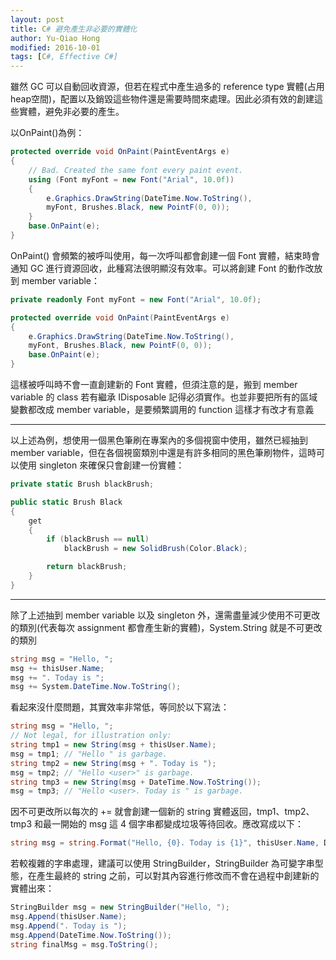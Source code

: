 ```yaml
---
layout: post
title: C# 避免產生非必要的實體化
author: Yu-Qiao Hong
modified: 2016-10-01
tags: [C#, Effective C#]
---
```


雖然 GC 可以自動回收資源，但若在程式中產生過多的 reference type 實體(占用heap空間)，配置以及銷毀這些物件還是需要時間來處理。因此必須有效的創建這些實體，避免非必要的產生。

以OnPaint()為例：

~~~csharp
protected override void OnPaint(PaintEventArgs e)
{
    // Bad. Created the same font every paint event.
    using (Font myFont = new Font("Arial", 10.0f))
    {
        e.Graphics.DrawString(DateTime.Now.ToString(),
        myFont, Brushes.Black, new PointF(0, 0));
    }
    base.OnPaint(e);
}
~~~

OnPaint() 會頻繁的被呼叫使用，每一次呼叫都會創建一個 Font 實體，結束時會通知 GC 進行資源回收，此種寫法很明顯沒有效率。可以將創建 Font 的動作改放到 member variable：

~~~csharp
private readonly Font myFont = new Font("Arial", 10.0f);

protected override void OnPaint(PaintEventArgs e)
{
    e.Graphics.DrawString(DateTime.Now.ToString(),
    myFont, Brushes.Black, new PointF(0, 0));
    base.OnPaint(e);
}
~~~

這樣被呼叫時不會一直創建新的 Font 實體，但須注意的是，搬到 member variable 的 class 若有繼承 IDisposable 記得必須實作。也並非要把所有的區域變數都改成 member variable，是要頻繁調用的 function 這樣才有改才有意義

----------

以上述為例，想使用一個黑色筆刷在專案內的多個視窗中使用，雖然已經抽到 member variable，但在各個視窗類別中還是有許多相同的黑色筆刷物件，這時可以使用 singleton 來確保只會創建一份實體：

~~~csharp
private static Brush blackBrush;

public static Brush Black
{
    get
    {
        if (blackBrush == null)
            blackBrush = new SolidBrush(Color.Black);

        return blackBrush;
    }
}
~~~

----------

除了上述抽到 member variable 以及 singleton 外，還需盡量減少使用不可更改的類別(代表每次 assignment 都會產生新的實體)，System.String 就是不可更改的類別

~~~csharp
string msg = "Hello, ";
msg += thisUser.Name;
msg += ". Today is ";
msg += System.DateTime.Now.ToString();
~~~

看起來沒什麼問題，其實效率非常低，等同於以下寫法：

~~~csharp
string msg = "Hello, ";
// Not legal, for illustration only:
string tmp1 = new String(msg + thisUser.Name);
msg = tmp1; // "Hello " is garbage.
string tmp2 = new String(msg + ". Today is ");
msg = tmp2; // "Hello <user>" is garbage.
string tmp3 = new String(msg + DateTime.Now.ToString());
msg = tmp3; // "Hello <user>. Today is " is garbage.
~~~

因不可更改所以每次的 += 就會創建一個新的 string 實體返回，tmp1、tmp2、tmp3 和最一開始的 msg 這 4 個字串都變成垃圾等待回收。應改寫成以下：

~~~csharp
string msg = string.Format("Hello, {0}. Today is {1}", thisUser.Name, DateTime.Now.ToString());
~~~

若較複雜的字串處理，建議可以使用 StringBuilder，StringBuilder 為可變字串型態，在產生最終的 string 之前，可以對其內容進行修改而不會在過程中創建新的實體出來：

~~~csharp
StringBuilder msg = new StringBuilder("Hello, ");
msg.Append(thisUser.Name);
msg.Append(". Today is ");
msg.Append(DateTime.Now.ToString());
string finalMsg = msg.ToString();
~~~